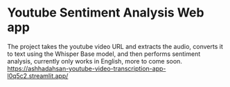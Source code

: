 # Youtube Sentiment Analysis Web app
The project takes the youtube video URL and extracts the audio, converts it to text using the Whisper Base model, and then performs sentiment analysis, currently only works in English, more to come soon.
https://ashhadahsan-youtube-video-transcription-app-l0q5c2.streamlit.app/
